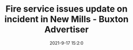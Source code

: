 ---
"title": "Fire service issues update on incident in New Mills - Buxton Advertiser"
"date": "2021-9-17 15:2:0"
"feed_name": "GOOGLENEWSINDUSTRIAL"
"feed_website": "https://news.google.com/search?q=industrial%2Bincident&hl=en-US&gl=US&ceid=US:en"
"feed_rss": "https://news.google.com/rss/search?q=industrial%2Bincident&hl=en-US&gl=US&ceid=US:en"
"link": "https://www.buxtonadvertiser.co.uk/news/fire-service-issues-update-on-incident-in-new-mills-3387476"
"file": "_posts/2021-1-1-e79f680264e7865317c05f890575469e48d91b8f.md"
"accident": "1"
"drilling": "0"
"dead": ""
"injured": ""
---